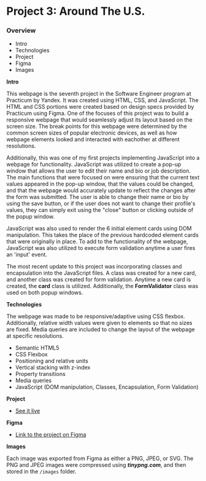 # Project 3: Around The U.S.

### Overview

- Intro
- Technologies
- Project
- Figma
- Images

**Intro**

This webpage is the seventh project in the Software Engineer program at Practicum by Yandex. It was created using HTML, CSS, and JavaScript. The HTML and CSS portions were created based on design specs provided by Practicum using Figma. One of the focuses of this project was to build a responsive webpage that would seamlessly adjust its layout based on the screen size. The break points for this webpage were determined by the common screen sizes of popular electronic devices, as well as how webpage elements looked and interacted with eachother at different resolutions.

Additionally, this was one of my first projects implementing JavaScript into a webpage for functionality. JavaScript was utilized to create a pop-up window that allows the user to edit their name and bio or job description. The main functions that were focused on were ensuring that the current text values appeared in the pop-up window, that the values could be changed, and that the webpage would accurately update to reflect the changes after the form was submitted. The user is able to change their name or bio by using the save button, or if the user does not want to change their profile's values, they can simply exit using the "close" button or clicking outside of the popup window.

JavaScript was also used to render the 6 initial element cards using DOM manipulation. This takes the place of the previous hardcoded element cards that were originally in place. To add to the functionality of the webpage, JavaScript was also utilized to execute form validation anytime a user fires an 'input' event.

The most recent update to this project was incorporating classes and encapsulation into the JavaScript files. A class was created for a new card, and another class was created for form validation. Anytime a new card is created, the **card** class is utilized. Additionally, the **FormValidator** class was used on both popup windows.

**Technologies**

The webpage was made to be responsive/adaptive using CSS flexbox. Additionally, relative width values were given to elements so that no sizes are fixed. Media queries are included to change the layout of the webpage at specific resolutions.

- Semantic HTML5
- CSS Flexbox
- Positioning and relative units
- Vertical stacking with z-index
- Property transitions
- Media queries
- JavaScript (DOM manipulation, Classes, Encapsulation, Form Validation)

**Project**

- [See it live](https://timothyhorth.github.io/se_project_aroundtheus/)

**Figma**

- [Link to the project on Figma](https://www.figma.com/file/m79HxYeZpOXRw0Tz2eZGOV/Sprint-5%3A-Around-The-U.S.-%7C-desktop-%2B-mobile?node-id=1%3A2)

**Images**

Each image was exported from Figma as either a PNG, JPEG, or SVG. The PNG and JPEG images were compressed using **_tinypng.com_**, and then stored in the `/images` folder.
